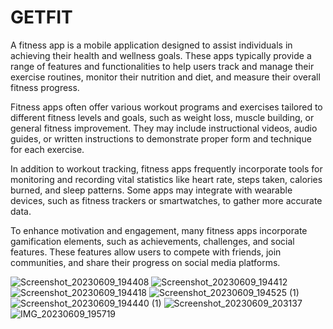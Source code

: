 # GETFIT

A fitness app is a mobile application designed to assist individuals in achieving their health and wellness goals. These apps typically provide a range of features and functionalities to help users track and manage their exercise routines, monitor their nutrition and diet, and measure their overall fitness progress.

Fitness apps often offer various workout programs and exercises tailored to different fitness levels and goals, such as weight loss, muscle building, or general fitness improvement. They may include instructional videos, audio guides, or written instructions to demonstrate proper form and technique for each exercise.

In addition to workout tracking, fitness apps frequently incorporate tools for monitoring and recording vital statistics like heart rate, steps taken, calories burned, and sleep patterns. Some apps may integrate with wearable devices, such as fitness trackers or smartwatches, to gather more accurate data.

To enhance motivation and engagement, many fitness apps incorporate gamification elements, such as achievements, challenges, and social features. These features allow users to compete with friends, join communities, and share their progress on social media platforms.

![Screenshot_20230609_194408](https://github.com/MANOHARS786/GETFIT/assets/110759394/26d224e4-0017-41aa-960b-1c31e1bbc140)
![Screenshot_20230609_194412](https://github.com/MANOHARS786/GETFIT/assets/110759394/760d4a04-1e75-4412-b7aa-db91a6b367dc)
![Screenshot_20230609_194418](https://github.com/MANOHARS786/GETFIT/assets/110759394/a76d6474-a876-4b95-acbb-36348946ebba)
![Screenshot_20230609_194525 (1)](https://github.com/MANOHARS786/GETFIT/assets/110759394/05f0edb8-6ad0-4948-9bef-d30cf848ed26)
![Screenshot_20230609_194440 (1)](https://github.com/MANOHARS786/GETFIT/assets/110759394/a8e3080b-19ae-4d43-b17a-e0dbf888fc4b)
![Screenshot_20230609_203137](https://github.com/MANOHARS786/GETFIT/assets/110759394/144ef7e0-5bf6-41ef-8104-934409232192)
![IMG_20230609_195719](https://github.com/MANOHARS786/GETFIT/assets/110759394/97fbfcc7-ac3f-44bc-93aa-77182a183061)
